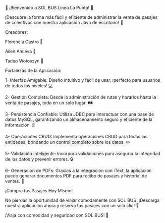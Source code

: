 🚌 ¡Bienvenido a SOL BUS Línea La Punta! 🚌

¡Descubre la forma más fácil y eficiente de administrar la venta de pasajes de colectivos con nuestra aplicación Java de escritorio! 🎉

Creadores:

  Florencia Castro 🌸
  
  Ailen Amieva 🌟
  
  Tadeo Wotoszyn 🚀
  
  
Fortalezas de la Aplicación:

1- Interfaz Amigable: Diseño intuitivo y fácil de usar, ¡perfecto para usuarios de todos los niveles! 💻

2- Gestión Completa: Desde la administración de rutas y horarios hasta la venta de pasajes, todo en un solo lugar. 🛤️

3- Persistencia Confiable: Utiliza JDBC para interactuar con una base de datos MySQL, garantizando un almacenamiento seguro y eficiente de la información. 🗄️

4- Operaciones CRUD: Implementa operaciones CRUD para todas las entidades, brindando un control completo sobre los datos. ✏️

5- Validación Inteligente: Incorpora validaciones para asegurar la integridad de los datos y prevenir errores. 🔒

6- Generación de PDFs: Gracias a la integración con iText, la aplicación puede generar documentos PDF para recibo de pasajes y historial de ventas. 📄


¡Compra tus Pasajes Hoy Mismo!

No pierdas la oportunidad de viajar cómodamente con SOL BUS. ¡Descarga nuestra aplicación ahora y reserva tus pasajes con un solo clic! 🎫


¡Viaja con comodidad y seguridad con SOL BUS! 🌟
